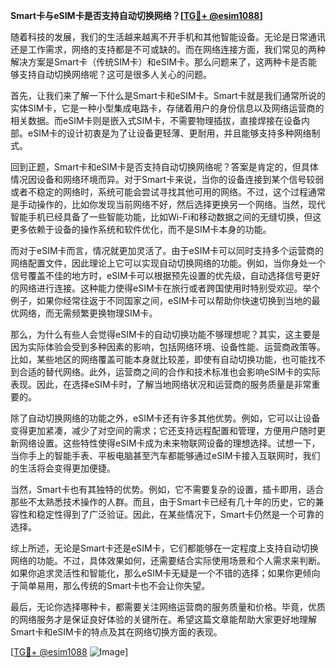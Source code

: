 **Smart卡与eSIM卡是否支持自动切换网络？[[TG💪+ @esim1088](https://t.me/s/esim1088)]**

随着科技的发展，我们的生活越来越离不开手机和其他智能设备。无论是日常通讯还是工作需求，网络的支持都是不可或缺的。而在网络连接方面，我们常见的两种解决方案是Smart卡（传统SIM卡）和eSIM卡。那么问题来了，这两种卡是否能够支持自动切换网络呢？这可是很多人关心的问题。

首先，让我们来了解一下什么是Smart卡和eSIM卡。Smart卡就是我们通常所说的实体SIM卡，它是一种小型集成电路卡，存储着用户的身份信息以及网络运营商的相关数据。而eSIM卡则是嵌入式SIM卡，不需要物理插拔，直接焊接在设备内部。eSIM卡的设计初衷是为了让设备更轻薄、更耐用，并且能够支持多种网络制式。

回到正题，Smart卡和eSIM卡是否支持自动切换网络呢？答案是肯定的，但具体情况因设备和网络环境而异。对于Smart卡来说，当你的设备连接到某个信号较弱或者不稳定的网络时，系统可能会尝试寻找其他可用的网络。不过，这个过程通常是手动操作的，比如你发现当前网络不好，然后选择更换另一个网络。当然，现代智能手机已经具备了一些智能功能，比如Wi-Fi和移动数据之间的无缝切换，但这更多依赖于设备的操作系统和软件优化，而不是SIM卡本身的功能。

而对于eSIM卡而言，情况就更加灵活了。由于eSIM卡可以同时支持多个运营商的网络配置文件，因此理论上它可以实现自动切换网络的功能。例如，当你身处一个信号覆盖不佳的地方时，eSIM卡可以根据预先设置的优先级，自动选择信号更好的网络进行连接。这种能力使得eSIM卡在旅行或者跨国使用时特别受欢迎。举个例子，如果你经常往返于不同国家之间，eSIM卡可以帮助你快速切换到当地的最优网络，而无需频繁更换物理SIM卡。

那么，为什么有些人会觉得eSIM卡的自动切换功能不够理想呢？其实，这主要是因为实际体验会受到多种因素的影响，包括网络环境、设备性能、运营商政策等。比如，某些地区的网络覆盖可能本身就比较差，即使有自动切换功能，也可能找不到合适的替代网络。此外，运营商之间的合作和技术标准也会影响eSIM卡的实际表现。因此，在选择eSIM卡时，了解当地网络状况和运营商的服务质量是非常重要的。

除了自动切换网络的功能之外，eSIM卡还有许多其他优势。例如，它可以让设备变得更加紧凑，减少了对空间的需求；它还支持远程配置和管理，方便用户随时更新网络设置。这些特性使得eSIM卡成为未来物联网设备的理想选择。试想一下，当你手上的智能手表、平板电脑甚至汽车都能够通过eSIM卡接入互联网时，我们的生活将会变得更加便捷。

当然，Smart卡也有其独特的优势。例如，它不需要复杂的设置，插卡即用，适合那些不太熟悉技术操作的人群。而且，由于Smart卡已经有几十年的历史，它的兼容性和稳定性得到了广泛验证。因此，在某些情况下，Smart卡仍然是一个可靠的选择。

综上所述，无论是Smart卡还是eSIM卡，它们都能够在一定程度上支持自动切换网络的功能。不过，具体效果如何，还需要结合实际使用场景和个人需求来判断。如果你追求灵活性和智能化，那么eSIM卡无疑是一个不错的选择；如果你更倾向于简单易用，那么传统的Smart卡也不会让你失望。

最后，无论你选择哪种卡，都需要关注网络运营商的服务质量和价格。毕竟，优质的网络服务才是保证良好体验的关键所在。希望这篇文章能帮助大家更好地理解Smart卡和eSIM卡的特点及其在网络切换方面的表现。

[[TG💪+ @esim1088](https://t.me/s/esim1088) ![Image](https://i.postimg.cc/4NQfJmqS/Snipaste-2025-05-13-00-14-12.png)]